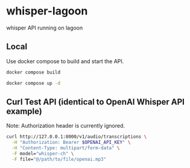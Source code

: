 # whisper-lagoon

whisper API running on lagoon

## Local
Use docker compose to build and start the API.  

```sh
docker compose build
```

```sh
docker compose up -d
```

## Curl Test API (identical to OpenAI Whisper API example)
Note: Authorization header is currently ignored.

```sh
curl http://127.0.0.1:8000/v1/audio/transcriptions \
  -H "Authorization: Bearer $OPENAI_API_KEY" \
  -H "Content-Type: multipart/form-data" \
  -F model="whisper-ch" \
  -F file="@/path/to/file/openai.mp3"
```